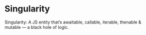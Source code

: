 # Singularity
Singularity: A JS entity that’s awaitable, callable, iterable, thenable &amp; mutable — a black hole of logic. 
